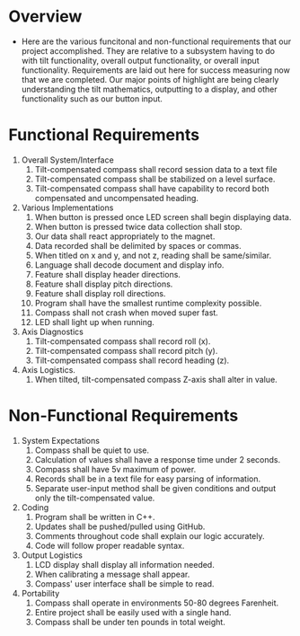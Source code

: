 # Overview
- Here are the various funcitonal and non-functional requirements that our project accomplished. They are relative to a subsystem having to do with tilt functionality, overall output functionality, or overall input functionality. Requirements are laid out here for success measuring now that we are completed. Our major points of highlight are being clearly understanding the tilt mathematics, outputting to a display, and other functionality such as our button input. 

# Functional Requirements
1. Overall System/Interface
	1. Tilt-compensated compass shall record session data to a text file
	2. Tilt-compensated compass shall be stabilized on a level surface.
	3. Tilt-compensated compass shall have capability to record both compensated and uncompensated heading.
2. Various Implementations
 	1. When button is pressed once LED screen shall begin displaying data.
 	2. When button is pressed twice data collection shall stop.
	2. Our data shall react appropriately to the magnet.
	3. Data recorded shall be delimited by spaces or commas.
	4. When titled on x and y, and not z, reading shall be same/similar.
	5. Language shall decode document and display info.
	6. Feature shall display header directions.
	7. Feature shall display pitch directions.
	8. Feature shall display roll directions.
	9. Program shall have the smallest runtime complexity possible.
	10. Compass shall not crash when moved super fast.
	11. LED shall light up when running.
3. Axis Diagnostics
	1. Tilt-compensated compass shall record roll (x).
	2. Tilt-compensated compass shall record pitch (y).
	3. Tilt-compensated compass shall record heading (z).
4. Axis Logistics.
	1. When tilted, tilt-compensated compass Z-axis shall alter in value.
 
# Non-Functional Requirements
1. System Expectations
	1. Compass shall be quiet to use.
	2. Calculation of values shall have a response time under 2 seconds.
	3. Compass shall have 5v maximum of power.
	4. Records shall be in a text file for easy parsing of information.
	5. Separate user-input method shall be given conditions and output only the tilt-compensated value.
2. Coding
	1. Program shall be written in C++.
	2. Updates shall be pushed/pulled using GitHub.
	3. Comments throughout code shall explain our logic accurately.
	4. Code will follow proper readable syntax.
2. Output Logistics
	1. LCD display shall display all information needed.
	2. When calibrating a message shall appear.
	4. Compass' user interface shall be simple to read.
3. Portability
	1. Compass shall operate in environments 50-80 degrees Farenheit.
	2. Entire project shall be easily used with a single hand.
	3. Compass shall be under ten pounds in total weight.
